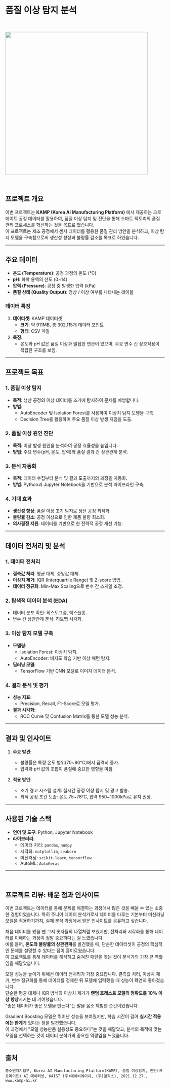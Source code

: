 # 품질 이상 탐지 분석

<br/>

<code><img height = '450'
src = https://github.com/user-attachments/assets/e9a8b901-98df-4447-b345-52b4d8523ca7></code>


<br/>

## 프로젝트 개요
이번 프로젝트는 **KAMP (Korea AI Manufacturing Platform)** 에서 제공하는 크로메이트 공정 데이터를 활용하여, 품질 이상 탐지 및 진단을 통해 스마트 팩토리의 품질 관리 프로세스를 혁신하는 것을 목표로 했습니다.  
이 프로젝트는 제조 공정에서 센서 데이터를 활용한 품질 관리 방안을 분석하고, 이상 탐지 모델을 구축함으로써 생산성 향상과 불량률 감소를 목표로 하였습니다.

---

## 주요 데이터
- **온도 (Temperature)**: 공정 과정의 온도 (°C)
- **pH**: 화학 용액의 산도 (0~14)
- **압력 (Pressure)**: 공정 중 발생한 압력 (kPa)
- **품질 상태 (Quality Output)**: 정상 / 이상 여부를 나타내는 레이블

### 데이터 특징
1. **데이터셋**: KAMP 데이터셋  
   - **크기**: 약 911MB, 총 302,115개 데이터 포인트
   - **형태**: CSV 파일
2. **특징**:  
   - 온도와 pH 값은 품질 이상과 밀접한 연관이 있으며, 주요 변수 간 상호작용이 복잡한 구조를 보임.

---

## 프로젝트 목표
### 1. 품질 이상 탐지
- **목적**: 생산 공정의 이상 데이터를 조기에 탐지하여 문제를 예방합니다.
- **방법**:  
  - AutoEncoder 및 Isolation Forest를 사용하여 이상치 탐지 모델을 구축.
  - Decision Tree를 활용하여 주요 품질 이상 발생 지점을 도출.

### 2. 품질 이상 원인 진단
- **목적**: 이상 발생 원인을 분석하여 공정 효율성을 높입니다.
- **방법**: 주요 변수(pH, 온도, 압력)와 품질 결과 간 상관관계 분석.

### 3. 분석 자동화
- **목적**: 데이터 수집부터 분석 및 결과 도출까지의 과정을 자동화.
- **방법**: Python과 Jupyter Notebook을 기반으로 분석 파이프라인 구축.

### 4. 기대 효과
- **생산성 향상**: 품질 이상 조기 탐지로 생산 공정 최적화.
- **불량률 감소**: 공정 이상으로 인한 제품 불량 최소화.
- **의사결정 지원**: 데이터를 기반으로 한 전략적 공정 개선 가능.

---

## 데이터 전처리 및 분석
### 1. 데이터 전처리
- **결측값 처리**: 평균 대체, 중앙값 대체.
- **이상치 제거**: IQR (Interquartile Range) 및 Z-score 방법.
- **데이터 정규화**: Min-Max Scaling으로 변수 간 스케일 조정.

### 2. 탐색적 데이터 분석 (EDA)
- 데이터 분포 확인: 히스토그램, 박스플롯.
- 변수 간 상관관계 분석: 히트맵 시각화.

### 3. 이상 탐지 모델 구축
- **모델링**:
  - Isolation Forest: 이상치 탐지.
  - AutoEncoder: 비지도 학습 기반 이상 패턴 탐지.
- **딥러닝 모델**:
  - TensorFlow 기반 CNN 모델로 이미지 데이터 분석.

### 4. 결과 분석 및 평가
- **성능 지표**:
  - Precision, Recall, F1-Score로 모델 평가.
- **결과 시각화**:
  - ROC Curve 및 Confusion Matrix를 통한 모델 성능 분석.

---

## 결과 및 인사이트
1. **주요 발견**:
   - 불량률은 특정 온도 범위(70~80°C)에서 급격히 증가.
   - 압력과 pH 값의 조합이 품질에 중요한 영향을 미침.

2. **적용 방안**:
   - 조기 경고 시스템 설계: 실시간 공정 이상 탐지 및 경고 발송.
   - 최적 공정 조건 도출: 온도 75~78°C, 압력 950~1000kPa로 유지 권장.

---

## 사용된 기술 스택
- **언어 및 도구**: Python, Jupyter Notebook
- **라이브러리**:
  - 데이터 처리: `pandas`, `numpy`
  - 시각화: `matplotlib`, `seaborn`
  - 머신러닝: `scikit-learn`, `tensorflow`
  - AutoML: `AutoKeras`

---

<br/>

## 프로젝트 리뷰: 배운 점과 인사이트

이번 프로젝트는 데이터를 통해 문제를 해결하는 과정에서 많은 것을 배울 수 있는 소중한 경험이었습니다. 특히 주니어 데이터 분석가로서 데이터를 다루는 기본부터 머신러닝 모델을 적용하기까지, 실제 분석 과정에서 얻은 인사이트를 공유하고 싶습니다.

처음 데이터를 봤을 땐 그저 숫자들의 나열처럼 보였지만, 전처리와 시각화를 통해 데이터를 이해하는 과정이 정말 중요하다는 걸 느꼈습니다.  
예를 들어, **온도와 불량률의 상관관계**를 발견했을 때, 단순한 데이터셋이 공정의 핵심적인 문제를 설명할 수 있다는 점이 흥미로웠습니다.  
이 프로젝트를 통해 데이터를 해석하고 숨겨진 패턴을 찾는 것이 분석가의 가장 큰 역할임을 깨달았습니다.

모델 성능을 높이기 위해선 데이터 전처리가 가장 중요합니다. 결측값 처리, 이상치 제거, 변수 정규화를 통해 데이터를 정제한 뒤 모델에 입력했을 때 성능이 확연히 좋아졌습니다.  
단순한 평균 대체나 IQR 방식의 이상치 제거가 **랜덤 포레스트 모델의 정확도를 10% 이상 향상**시키는 데 기여했습니다.  
"좋은 데이터가 좋은 모델을 만든다"는 말을 몸소 체험한 순간이었습니다.

Gradient Boosting 모델은 뛰어난 성능을 보여줬지만, 학습 시간이 길어 **실시간 적용에는 한계**가 있다는 점을 발견했습니다.  
이 과정에서 "모델 성능만큼 실용성도 중요하다"는 것을 깨달았고, 분석의 목적에 맞는 모델을 선택하는 것이 데이터 분석가의 중요한 역량임을 느꼈습니다.

---


## 출처
```
중소벤처기업부, Korea AI Manufacturing Platform(KAMP), 품질 이상탐지, 진단(크로메이트) AI 데이터셋, KAIST (주)에이비에이치, (주)임픽스), 2021.12.27., www.kamp-ai.kr

